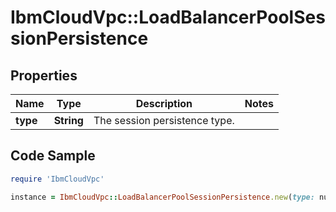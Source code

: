 # IbmCloudVpc::LoadBalancerPoolSessionPersistence

## Properties

Name | Type | Description | Notes
------------ | ------------- | ------------- | -------------
**type** | **String** | The session persistence type. | 

## Code Sample

```ruby
require 'IbmCloudVpc'

instance = IbmCloudVpc::LoadBalancerPoolSessionPersistence.new(type: null)
```



